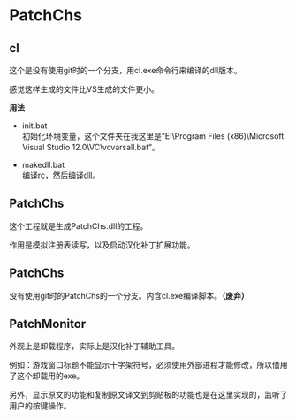 # PatchChs

## cl

这个是没有使用git时的一个分支，用cl.exe命令行来编译的dll版本。

感觉这样生成的文件比VS生成的文件更小。

**用法**

- init.bat<br/>
  初始化环境变量，这个文件夹在我这里是“E:\\Program Files (x86)\\Microsoft Visual Studio 12.0\\VC\\vcvarsall.bat”。

- makedll.bat<br/>
  编译rc，然后编译dll。

## PatchChs

这个工程就是生成PatchChs.dll的工程。

作用是模拟注册表读写，以及启动汉化补丁扩展功能。

## PatchChs

没有使用git时的PatchChs的一个分支。内含cl.exe编译脚本。**（废弃）**

## PatchMonitor

外观上是卸载程序，实际上是汉化补丁辅助工具。

例如：游戏窗口标题不能显示十字架符号，必须使用外部进程才能修改，所以借用了这个卸载用的exe。

另外，显示原文的功能和复制原文译文到剪贴板的功能也是在这里实现的，监听了用户的按键操作。
